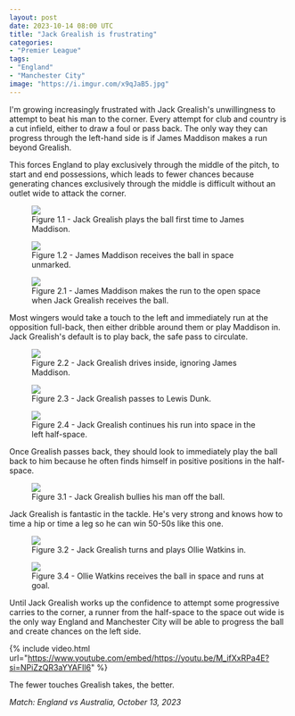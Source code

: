 ```yaml
---
layout: post
date: 2023-10-14 08:00 UTC
title: "Jack Grealish is frustrating"
categories:
- "Premier League"
tags:
- "England"
- "Manchester City"
image: "https://i.imgur.com/x9qJaB5.jpg"
---
```


I'm growing increasingly frustrated with Jack Grealish's unwillingness to attempt to beat his man to the corner. Every attempt for club and country is a cut infield, either to draw a foul or pass back. The only way they can progress through the left-hand side is if James Maddison makes a run beyond Grealish.

<!---more--->

This forces England to play exclusively through the middle of the pitch, to start and end possessions, which leads to fewer chances because generating chances exclusively through the middle is difficult without an outlet wide to attack the corner. 

<figure>
    <img src="https://i.imgur.com/Tmaca1Z.jpg">
    <figcaption>Figure 1.1 - Jack Grealish plays the ball first time to James Maddison.</figcaption>
</figure> 

<figure>
    <img src="https://i.imgur.com/PXEj2F8.jpg">
    <figcaption>Figure 1.2 - James Maddison receives the ball in space unmarked.</figcaption>
</figure> 

<figure>
    <img src="https://i.imgur.com/4ZYIu0z.jpg">
    <figcaption>Figure 2.1 - James Maddison makes the run to the open space when Jack Grealish receives the ball.</figcaption>
</figure> 

Most wingers would take a touch to the left and immediately run at the opposition full-back, then either dribble around them or play Maddison in. Jack Grealish's default is to play back, the safe pass to circulate. 

<figure>
    <img src="https://i.imgur.com/x9qJaB5.jpg">
    <figcaption>Figure 2.2 - Jack Grealish drives inside, ignoring James Maddison.</figcaption>
</figure> 

<figure>
    <img src="https://i.imgur.com/Gz35IR1.jpg">
    <figcaption>Figure 2.3 - Jack Grealish passes to Lewis Dunk.</figcaption>
</figure> 

<figure>
    <img src="https://i.imgur.com/gbCOz2t.jpg">
    <figcaption>Figure 2.4 - Jack Grealish continues his run into space in the left half-space.</figcaption>
</figure> 

Once Grealish passes back, they should look to immediately play the ball back to him because he often finds himself in positive positions in the half-space.

<figure>
    <img src="https://i.imgur.com/zQ1QzCp.jpg">
    <figcaption>Figure 3.1 - Jack Grealish bullies his man off the ball.</figcaption>
</figure> 

Jack Grealish is fantastic in the tackle. He's very strong and knows how to time a hip or time a leg so he can win 50-50s like this one. 

<figure>
    <img src="https://i.imgur.com/zqJWn01.jpg">
    <figcaption>Figure 3.2 - Jack Grealish turns and plays Ollie Watkins in.</figcaption>
</figure> 

<figure>
    <img src="https://i.imgur.com/YwR7nqK.jpg">
    <figcaption>Figure 3.4 - Ollie Watkins receives the ball in space and runs at goal.</figcaption>
</figure> 

Until Jack Grealish works up the confidence to attempt some progressive carries to the corner, a runner from the half-space to the space out wide is the only way England and Manchester City will be able to progress the ball and create chances on the left side. 

{% include video.html url="https://www.youtube.com/embed/https://youtu.be/M_ifXxRPa4E?si=NPiZzQR3aYYAFIl6" %}

The fewer touches Grealish takes, the better.

*Match: England vs Australia, October 13, 2023*